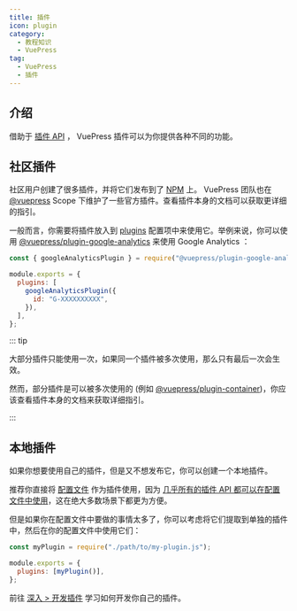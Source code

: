 ```yaml
---
title: 插件
icon: plugin
category:
  - 教程知识
  - VuePress
tag:
  - VuePress
  - 插件
---
```


## 介绍

借助于 [插件 API](https://v2.vuepress.vuejs.org/zh/reference/plugin-api.html) ， VuePress 插件可以为你提供各种不同的功能。

## 社区插件

社区用户创建了很多插件，并将它们发布到了 [NPM](https://www.npmjs.com/search?q=keywords:vuepress-plugin) 上。 VuePress 团队也在 [@vuepress](https://www.npmjs.com/search?q=%40vuepress%20keywords%3Aplugin) Scope 下维护了一些官方插件。查看插件本身的文档可以获取更详细的指引。

一般而言，你需要将插件放入到 [plugins](https://v2.vuepress.vuejs.org/zh/reference/config.html#plugins) 配置项中来使用它。举例来说，你可以使用 [@vuepress/plugin-google-analytics](https://v2.vuepress.vuejs.org/zh/reference/plugin/google-analytics.html) 来使用 Google Analytics ：

```js
const { googleAnalyticsPlugin } = require("@vuepress/plugin-google-analytics");

module.exports = {
  plugins: [
    googleAnalyticsPlugin({
      id: "G-XXXXXXXXXX",
    }),
  ],
};
```

::: tip

大部分插件只能使用一次，如果同一个插件被多次使用，那么只有最后一次会生效。

然而，部分插件是可以被多次使用的 (例如 [@vuepress/plugin-container](https://v2.vuepress.vuejs.org/zh/reference/plugin/container.html))，你应该查看插件本身的文档来获取详细指引。

:::

## 本地插件

如果你想要使用自己的插件，但是又不想发布它，你可以创建一个本地插件。

推荐你直接将 [配置文件](./config.md#配置文件) 作为插件使用，因为 [几乎所有的插件 API 都可以在配置文件中使用](https://v2.vuepress.vuejs.org/zh/reference/config.html#插件-api)，这在绝大多数场景下都更为方便。

但是如果你在配置文件中要做的事情太多了，你可以考虑将它们提取到单独的插件中，然后在你的配置文件中使用它们：

```js
const myPlugin = require("./path/to/my-plugin.js");

module.exports = {
  plugins: [myPlugin()],
};
```

前往 [深入 > 开发插件](https://v2.vuepress.vuejs.org/zh/advanced/plugin.html) 学习如何开发你自己的插件。
